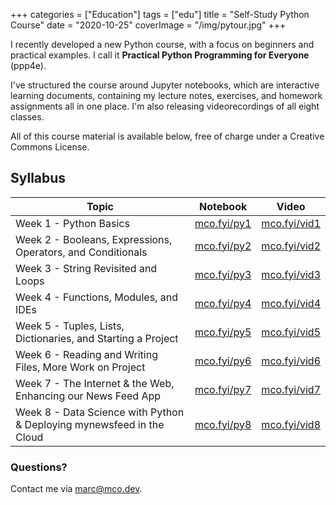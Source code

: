 +++
categories = ["Education"]
tags = ["edu"]
title = "Self-Study Python Course"
date = "2020-10-25"
coverImage = "/img/pytour.jpg"
+++

I recently developed a new Python course, with a focus on beginners and practical examples. I call it **Practical Python Programming for Everyone** (ppp4e).

<!--more-->

I've structured the course around Jupyter notebooks, which are interactive learning documents, containing my lecture notes, exercises, and homework assignments all in one place. I'm also releasing videorecordings of all eight classes.

All of this course material is available below, free of charge under a Creative Commons License.

## Syllabus

Topic|Notebook|Video
-----|--------|-----
Week 1 - Python Basics|<a href="https://mco.fyi/py1" target="_blank">mco.fyi/py1</a>|<a href="https://mco.fyi/vid1" target="_blank">mco.fyi/vid1</a>
Week 2 - Booleans, Expressions, Operators, and Conditionals|<a href="https://mco.fyi/py2" target="_blank">mco.fyi/py2</a>|<a href="https://mco.fyi/vid2" target="_blank">mco.fyi/vid2</a>
Week 3 - String Revisited and Loops|<a href="https://mco.fyi/py3" target="_blank">mco.fyi/py3</a>|<a href="https://mco.fyi/vid3" target="_blank">mco.fyi/vid3</a>
Week 4 - Functions, Modules, and IDEs|<a href="https://mco.fyi/py4" target="_blank">mco.fyi/py4</a>|<a href="https://mco.fyi/vid4" target="_blank">mco.fyi/vid4</a>
Week 5 - Tuples, Lists, Dictionaries, and Starting a Project|<a href="https://mco.fyi/py5" target="_blank">mco.fyi/py5</a>|<a href="https://mco.fyi/vid5" target="_blank">mco.fyi/vid5</a>
Week 6 - Reading and Writing Files, More Work on Project|<a href="https://mco.fyi/py6" target="_blank">mco.fyi/py6</a>|<a href="https://mco.fyi/vid6" target="_blank">mco.fyi/vid6</a>
Week 7 - The Internet & the Web, Enhancing our News Feed App|<a href="https://mco.fyi/py7" target="_blank">mco.fyi/py7</a>|<a href="https://mco.fyi/vid7" target="_blank">mco.fyi/vid7</a>
Week 8 - Data Science with Python & Deploying mynewsfeed in the Cloud|<a href="https://mco.fyi/py8" target="_blank">mco.fyi/py8</a>|<a href="https://mco.fyi/vid8" target="_blank">mco.fyi/vid8</a>

### Questions?

Contact me via [marc@mco.dev](mailto:marc@mco.dev).
